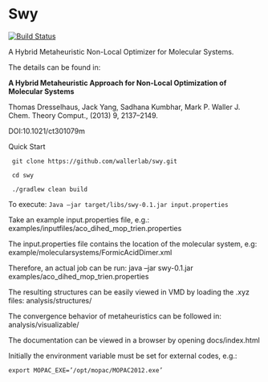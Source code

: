 # Swy

[![Build Status](https://travis-ci.org/wallerlab/swy.svg?branch=master)](https://travis-ci.org/wallerlab/swy)

A Hybrid Metaheuristic Non-Local Optimizer for Molecular Systems.

The details can be found in:

**A Hybrid Metaheuristic Approach for Non-Local Optimization of Molecular Systems** 

Thomas Dresselhaus, Jack Yang, Sadhana Kumbhar, Mark P. Waller
J. Chem. Theory Comput., (2013) 9, 2137–2149. 

DOI:10.1021/ct301079m

Quick Start 

` git clone https://github.com/wallerlab/swy.git`

` cd swy`

` ./gradlew clean build`

To execute:
`Java –jar target/libs/swy-0.1.jar input.properties`

Take an example input.properties file, e.g.:
examples/inputfiles/aco_dihed_mop_trien.properties

The input.properties file contains the location of the molecular system, e.g: 
example/molecularsystems/FormicAcidDimer.xml 

Therefore, an actual job can be run: 
java –jar swy-0.1.jar  examples/aco_dihed_mop_trien.properties

The resulting structures can be easily viewed in VMD by loading the .xyz files:
analysis/structures/

The convergence behavior of metaheuristics can be followed in:
analysis/visualizable/ 

The documentation can be viewed in a browser by opening docs/index.html 

Initially the environment variable must be set for external codes, e.g.:

`export MOPAC_EXE=’/opt/mopac/MOPAC2012.exe’`


